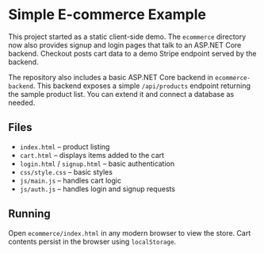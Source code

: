 # Simple E-commerce Example

This project started as a static client-side demo. The `ecommerce` directory now also provides signup and login pages that talk to an ASP.NET Core backend. Checkout posts cart data to a demo Stripe endpoint served by the backend.

The repository also includes a basic ASP.NET Core backend in `ecommerce-backend`.
This backend exposes a simple `/api/products` endpoint returning the sample
product list. You can extend it and connect a database as needed.

## Files
- `index.html` – product listing
- `cart.html` – displays items added to the cart
- `login.html` / `signup.html` – basic authentication
- `css/style.css` – basic styles
- `js/main.js` – handles cart logic
- `js/auth.js` – handles login and signup requests

## Running
Open `ecommerce/index.html` in any modern browser to view the store. Cart contents persist in the browser using `localStorage`.
